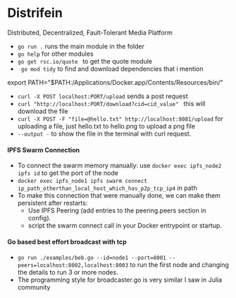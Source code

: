 # Distrifein

Distributed, Decentralized, Fault-Tolerant Media Platform

- `go run .` runs the main module in the folder
- `go help` for other modules
- `go get rsc.io/quote ` to get the quote module
- ` go mod tidy` to find and download dependencies that i mention


export PATH="$PATH:/Applications/Docker.app/Contents/Resources/bin/"

- `curl -X POST localhost:PORT/upload` sends a post request
- `curl "http://localhost:PORT/download?cid=cid_value"
` this will download the file
- `curl -X POST -F "file=@hello.txt" http://localhost:8081/upload` for uploading a file, just hello.txt to hello.png to upload a png file
- `--output -` to show the file in the terminal with curl request.

####  IPFS Swarm Connection
- To connect the swarm memory manually: use `docker exec ipfs_node2 ipfs id` to get the port of the node
- `docker exec ipfs_node1 ipfs swarm connect ip_path_otherthan_local_host_which_has_p2p_tcp_ip4` in path
- To make this connection that were manually done, we can make them persistent after restarts:
    - Use IPFS Peering (add entries to the peering.peers section in config).
    - script the swarm connect call in your Docker entrypoint or startup.

#### Go based best effort broadcast with tcp
- `go run ./examples/beb.go --id=node1 --port=8001 --peers=localhost:8002,localhost:8003` to run the first node and changing the details to run 3 or more nodes.
- The programming style for broadcaster.go is very similar I saw in Julia community 